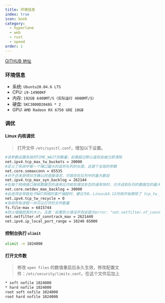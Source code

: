 ```yaml
---
title: 环境信息
index: true
icon: book
category:
  - hyperlane
  - web
  - rust
  - speed
order: 1
---
```


<Share colorful />

[GITHUB 地址](https://github.com/eastspire/web-server-pressure-measurement)

### 环境信息

- 系统: `Ubuntu20.04.6 LTS`
- CPU: `i9-14900KF`
- 内存: `192GB 6400MT/S（实际运行 4000MT/S）`
- 硬盘: `SKC3000D2048G * 2`
- GPU: `AMD Radeon RX 6750 GRE 10GB`

### 调优

#### Linux 内核调优

> 打开文件 `/etc/sysctl.conf`，增加以下设置。

```sh
#该参数设置系统的TIME_WAIT的数量，如果超过默认值则会被立即清除
net.ipv4.tcp_max_tw_buckets = 20000
#定义了系统中每一个端口最大的监听队列的长度，这是个全局的参数
net.core.somaxconn = 65535
#对于还未获得对方确认的连接请求，可保存在队列中的最大数目
net.ipv4.tcp_max_syn_backlog = 262144
#在每个网络接口接收数据包的速率比内核处理这些包的速率快时，允许送到队列的数据包的最大数目
net.core.netdev_max_backlog = 30000
#此选项会导致处于NAT网络的客户端超时，建议为0。Linux从4.12内核开始移除了 tcp_tw_recycle 配置，如果报错"No such file or directory"请忽略
net.ipv4.tcp_tw_recycle = 0
#系统所有进程一共可以打开的文件数量
fs.file-max = 6815744
#防火墙跟踪表的大小。注意：如果防火墙没开则会提示error: "net.netfilter.nf_conntrack_max" is an unknown key，忽略即可
net.netfilter.nf_conntrack_max = 2621440
net.ipv4.ip_local_port_range = 10240 65000
```

#### 控制台执行 `ulimit`

```sh
ulimit -n 1024000
```

#### 打开文件数

> 修改 `open files` 的数值重启后永久生效，修改配置文件：`/etc/security/limits.conf`。在这个文件后加上

```sh
* soft nofile 1024000
* hard nofile 1024000
root soft nofile 1024000
root hard nofile 1024000
```

<Bottom />
